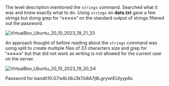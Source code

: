 The level description mentioned the ```strings``` command. Searched what it was and knew exactly what to do.
Using ```strings``` on **data.txt** gave a few strings but doing grep for **'====='** on the standard output of strings filtered out the password.


![VirtualBox_Ubuntu_20_10_2023_19_21_33](https://github.com/CoderZonora/overthewire_bandit_writeup/assets/140229408/18419a68-4a15-458f-9b6e-539c57f771f0)


An approach thought of before reading about the ```strings``` command was using split to create multiple files of 33 characters size and grep for **'====='** but that did not work as writing is not allowed for the current user on the server.

![VirtualBox_Ubuntu_20_10_2023_19_20_54](https://github.com/CoderZonora/overthewire_bandit_writeup/assets/140229408/7e5831c3-1336-44d3-a8a6-5f5733a03a08)


Password for bandit10:G7w8LIi6J3kTb8A7j9LgrywtEUlyyp6s
